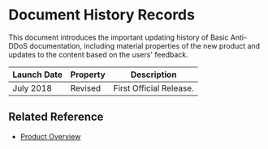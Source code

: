 # Document History Records

This document introduces the important updating history of Basic Anti-DDoS documentation, including material properties of the new product and updates to the content based on the users' feedback.

| Launch Date | Property | Description |
|-|-|-|
|July 2018|Revised|First Official Release. |



## Related Reference

- [Product Overview](../Introduction/What-Is-Advanced-Anti-DDoS.md)

